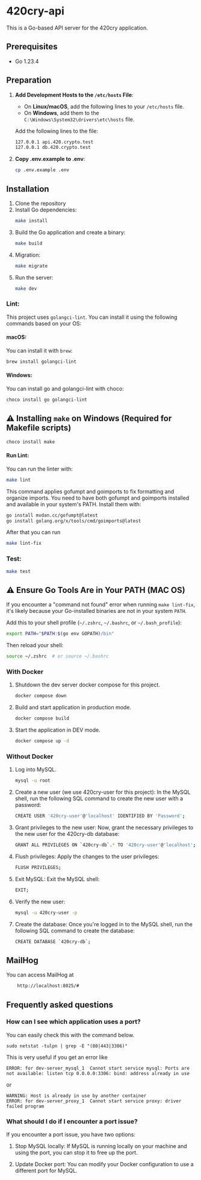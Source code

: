 # 420cry-api

This is a Go-based API server for the 420cry application.
## Prerequisites

- Go 1.23.4

## Preparation

1. **Add Development Hosts to the `/etc/hosts` File**:
    * On **Linux/macOS**, add the following lines to your `/etc/hosts` file.
    * On **Windows**, add them to the `C:\Windows\System32\drivers\etc\hosts` file.

    Add the following lines to the file:
    ```bash
    127.0.0.1 api.420.crypto.test
    127.0.0.1 db.420.crypto.test
    ```
2. **Copy .env.example to .env**:
    ```bash
    cp .env.example .env
    ```
## Installation

1. Clone the repository
2. Install Go dependencies:
    ```bash
    make install
    ```
3. Build the Go application and create a binary:
    ```bash
    make build
    ```
4. Migration:
    ```bash
    make migrate
    ```
5. Run the server:
    ```bash
    make dev
    ```
### Lint:

This project uses `golangci-lint`. You can install it using the following commands based on your OS:

#### macOS:
You can install it with `brew`:
```bash
brew install golangci-lint
```

#### Windows:
You can install go and golangci-lint with choco:
```bash
choco install go golangci-lint
```

## ⚠️ Installing `make` on Windows (Required for Makefile scripts)
```bash
choco install make
```

#### Run Lint:
You can run the linter with:
```bash
make lint
```
This command applies gofumpt and goimports to fix formatting and organize imports.
You need to have both gofumpt and goimports installed and available in your system's PATH.
Install them with:

```bash
go install mvdan.cc/gofumpt@latest
go install golang.org/x/tools/cmd/goimports@latest
```

After that you can run
```bash
make lint-fix
```
### Test:
```bash
make test
```
## ⚠️ Ensure Go Tools Are in Your PATH (MAC OS)

If you encounter a "command not found" error when running `make lint-fix`, it's likely because your Go-installed binaries are not in your system `PATH`.

Add this to your shell profile (`~/.zshrc`, `~/.bashrc`, or `~/.bash_profile`):

```bash
export PATH="$PATH:$(go env GOPATH)/bin"
```
Then reload your shell:
```bash
source ~/.zshrc  # or source ~/.bashrc
```

### With Docker
1. Shutdown the dev server docker compose for this project.
    ```bash
    docker compose down
    ```

2. Build and start application in production mode.
    ```bash
    docker compose build
    ```

3. Start the application in DEV mode.
    ```bash
    docker compose up -d
   ```

### Without Docker
1. Log into MySQL.
    ```bash
    mysql -u root
    ```

2. Create a new user (we use 420cry-user for this project): In the MySQL shell, run the following SQL command to create the new user with a password:
    ```bash
    CREATE USER '420cry-user'@'localhost' IDENTIFIED BY 'Password';
    ```

3. Grant privileges to the new user: Now, grant the necessary privileges to the new user for the 420cry-db database:
    ```bash
    GRANT ALL PRIVILEGES ON `420cry-db`.* TO '420cry-user'@'localhost';
   ```

4. Flush privileges: Apply the changes to the user privileges:
    ```bash
    FLUSH PRIVILEGES;
   ```

5. Exit MySQL: Exit the MySQL shell:
    ```bash
    EXIT;
   ```

6. Verify the new user:
    ```bash
    mysql -u 420cry-user -p
   ```

7. Create the database: Once you're logged in to the MySQL shell, run the following SQL command to create the database:
    ```bash
   CREATE DATABASE `420cry-db`;
   ```

## MailHog
You can access MailHog at 
```bash
    http://localhost:8025/#
```

## Frequently asked questions
### How can I see which application uses a port?
You can easily check this with the command below.
```shell
sudo netstat -tulpn | grep -E "(80|443|3306)"
```

This is very useful if you get an error like
```
ERROR: for dev-server_mysql_1  Cannot start service mysql: Ports are not available: listen tcp 0.0.0.0:3306: bind: address already in use
```
or
```
WARNING: Host is already in use by another container
ERROR: for dev-server_proxy_1  Cannot start service proxy: driver failed program
```

### What should I do if I encounter a port issue?
If you encounter a port issue, you have two options:

1. Stop MySQL locally: If MySQL is running locally on your machine and using the port, you can stop it to free up the port.

2. Update Docker port: You can modify your Docker configuration to use a different port for MySQL.